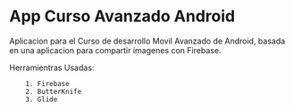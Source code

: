 # App Curso Avanzado Android

Aplicacion para el Curso de desarrollo Movil Avanzado de Android, basada en una aplicacion para compartir imagenes con Firebase.

Herramientras Usadas:

```
    1. Firebase
    2. ButterKnife
    3. Glide
```
